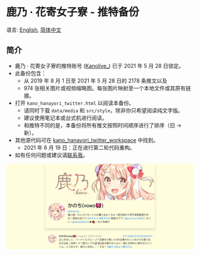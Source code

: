 # 鹿乃 · 花寄女子寮 - 推特备份

语言: [English](README.md), [简体中文](README.zh-cn.md)

## 简介

- 鹿乃 · 花寄女子寮的推特账号 ([Kanolive_](https://twitter.com/Kanolive_)) 已于 2021 年 5 月 28 日锁定。
- 此备份包含：
  - 从 2019 年 8 月 1 日至 2021 年 5 月 28 日的 2178 条推文以及
  - 974 张相关图片或视频缩略图。每张图片映射至一个本地文件或其原有链接。
- 打开 `kano_hanayori_twitter.html` 以阅读本备份。
  - 请同时下载 `data/media` 和 `src/style`，除非你只希望阅读纯文字版。
  - 建议使用笔记本或台式机进行阅读。
  - 和推特不同的是，本备份将所有推文按照时间顺序进行了排序（旧 &rightarrow; 新）。
- 其他源代码可在 [kano_hanayori_twitter_workspace](https://github.com/Nick-Lrc/kano_hanayori_twitter_workspace) 中找到。
  - 2021 年 6 月 19 日：正在进行第二轮代码重构。
- 如有任何问题或建议请[联系我](mailto:itrust19@yahoo.com)。

![preview top](data/media/preview_top.png)

